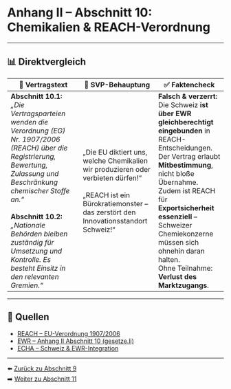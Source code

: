 # Anhang II – Abschnitt 10: Chemikalien & REACH-Verordnung

---

## 📊 Direktvergleich

| 📜 **Vertragstext** | 🧨 **SVP-Behauptung** | ✅ **Faktencheck** |
|---------------------|-----------------------|--------------------|
| **Abschnitt 10.1:** _„Die Vertragsparteien wenden die Verordnung (EG) Nr. 1907/2006 (REACH) über die Registrierung, Bewertung, Zulassung und Beschränkung chemischer Stoffe an.“_ <br><br> **Abschnitt 10.2:** _„Nationale Behörden bleiben zuständig für Umsetzung und Kontrolle. Es besteht Einsitz in den relevanten Gremien.“_ | „Die EU diktiert uns, welche Chemikalien wir produzieren oder verbieten dürfen!“ <br><br> „REACH ist ein Bürokratiemonster – das zerstört den Innovationsstandort Schweiz!“ | **Falsch & verzerrt:** Die Schweiz **ist über EWR gleichberechtigt eingebunden** in REACH-Entscheidungen. <br> Der Vertrag erlaubt **Mitbestimmung**, nicht bloße Übernahme. <br> Zudem ist REACH für **Exportsicherheit essenziell** – Schweizer Chemiekonzerne müssen sich ohnehin daran halten. <br> Ohne Teilnahme: **Verlust des Marktzugangs**. |

---

## 🔗 Quellen

- [REACH – EU-Verordnung 1907/2006](https://eur-lex.europa.eu/legal-content/DE/TXT/?uri=CELEX%3A32006R1907)
- [EWR – Anhang II Abschnitt 10 (gesetze.li)](https://www.gesetze.li/konso/html/1992036#AnhangII)
- [ECHA – Schweiz & EWR-Integration](https://www.echa.europa.eu/…)

---

⬅️ [Zurück zu Abschnitt 9](abschnitt_09.md)  
➡️ [Weiter zu Abschnitt 11](abschnitt_11.md)
